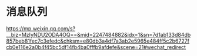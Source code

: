 # 消息队列

https://mp.weixin.qq.com/s?__biz=MzIyNDU2ODA4OQ==&mid=2247484882&idx=1&sn=7d1ab133d84db857beb81fec7c3efedc&chksm=e80db3a4df7a3ab2e5965e484ff5c2b6727fcb0e116e2a0b4f45bc5df14fb4ba0fffb9afdefe&scene=21#wechat_redirect